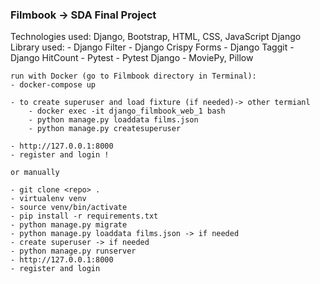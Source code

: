 ### Filmbook -> SDA Final Project 

Technologies used: Django, Bootstrap, HTML, CSS, JavaScript
Django Library used:
    - Django Filter
    - Django Crispy Forms
    - Django Taggit
    - Django HitCount
    - Pytest
    - Pytest Django
    - MoviePy, Pillow

    run with Docker (go to Filmbook directory in Terminal):
    - docker-compose up

    - to create superuser and load fixture (if needed)-> other termianl
        - docker exec -it django_filmbook_web_1 bash
        - python manage.py loaddata films.json
        - python manage.py createsuperuser
   
    - http://127.0.0.1:8000
    - register and login !

    or manually 

    - git clone <repo> .
    - virtualenv venv
    - source venv/bin/activate
    - pip install -r requirements.txt
    - python manage.py migrate
    - python manage.py loaddata films.json -> if needed
    - create superuser -> if needed
    - python manage.py runserver
    - http://127.0.0.1:8000
    - register and login



